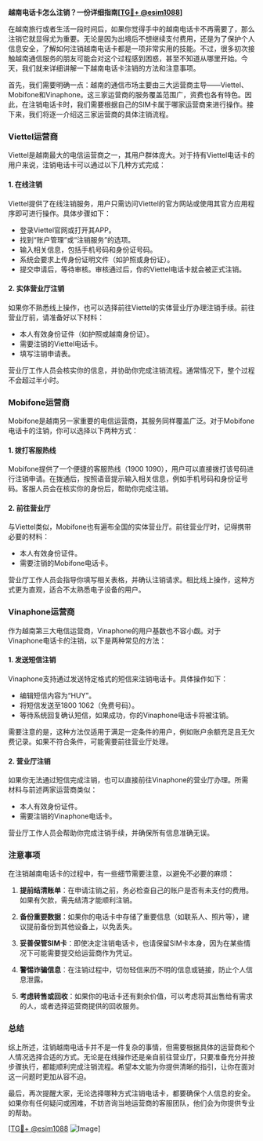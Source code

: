 **越南电话卡怎么注销？一份详细指南[[TG💪+ @esim1088](https://t.me/s/esim1088)]**

在越南旅行或者生活一段时间后，如果你觉得手中的越南电话卡不再需要了，那么注销它就显得尤为重要。无论是因为出境后不想继续支付费用，还是为了保护个人信息安全，了解如何注销越南电话卡都是一项非常实用的技能。不过，很多初次接触越南通信服务的朋友可能会对这个过程感到困惑，甚至不知道从哪里开始。今天，我们就来详细讲解一下越南电话卡注销的方法和注意事项。

首先，我们需要明确一点：越南的通信市场主要由三大运营商主导——Viettel、Mobifone和Vinaphone。这三家运营商的服务覆盖范围广，资费也各有特色。因此，在注销电话卡时，我们需要根据自己的SIM卡属于哪家运营商来进行操作。接下来，我们将逐一介绍这三家运营商的具体注销流程。

### Viettel运营商

Viettel是越南最大的电信运营商之一，其用户群体庞大。对于持有Viettel电话卡的用户来说，注销电话卡可以通过以下几种方式完成：

#### 1. 在线注销
Viettel提供了在线注销服务，用户只需访问Viettel的官方网站或使用其官方应用程序即可进行操作。具体步骤如下：
- 登录Viettel官网或打开其APP。
- 找到“账户管理”或“注销服务”的选项。
- 输入相关信息，包括手机号码和身份证号码。
- 系统会要求上传身份证明文件（如护照或身份证）。
- 提交申请后，等待审核。审核通过后，你的Viettel电话卡就会被正式注销。

#### 2. 实体营业厅注销
如果你不熟悉线上操作，也可以选择前往Viettel的实体营业厅办理注销手续。前往营业厅前，请准备好以下材料：
- 本人有效身份证件（如护照或越南身份证）。
- 需要注销的Viettel电话卡。
- 填写注销申请表。

营业厅工作人员会核实你的信息，并协助你完成注销流程。通常情况下，整个过程不会超过半小时。

### Mobifone运营商

Mobifone是越南另一家重要的电信运营商，其服务同样覆盖广泛。对于Mobifone电话卡的注销，你可以选择以下两种方式：

#### 1. 拨打客服热线
Mobifone提供了一个便捷的客服热线（1900 1090），用户可以直接拨打该号码进行注销申请。在拨通后，按照语音提示输入相关信息，例如手机号码和身份证号码。客服人员会在核实你的身份后，帮助你完成注销。

#### 2. 前往营业厅
与Viettel类似，Mobifone也有遍布全国的实体营业厅。前往营业厅时，记得携带必要的材料：
- 本人有效身份证件。
- 需要注销的Mobifone电话卡。

营业厅工作人员会指导你填写相关表格，并确认注销请求。相比线上操作，这种方式更为直观，适合不太熟悉电子设备的用户。

### Vinaphone运营商

作为越南第三大电信运营商，Vinaphone的用户基数也不容小觑。对于Vinaphone电话卡的注销，以下是两种常见的方法：

#### 1. 发送短信注销
Vinaphone支持通过发送特定格式的短信来注销电话卡。具体操作如下：
- 编辑短信内容为“HUY”。
- 将短信发送至1800 1062（免费号码）。
- 等待系统回复确认短信，如果成功，你的Vinaphone电话卡将被注销。

需要注意的是，这种方法仅适用于满足一定条件的用户，例如账户余额充足且无欠费记录。如果不符合条件，可能需要前往营业厅处理。

#### 2. 营业厅注销
如果你无法通过短信完成注销，也可以直接前往Vinaphone的营业厅办理。所需材料与前述两家运营商类似：
- 本人有效身份证件。
- 需要注销的Vinaphone电话卡。

营业厅工作人员会帮助你完成注销手续，并确保所有信息准确无误。

### 注意事项

在注销越南电话卡的过程中，有一些细节需要注意，以避免不必要的麻烦：

1. **提前结清账单**：在申请注销之前，务必检查自己的账户是否有未支付的费用。如果有欠款，需先结清才能顺利注销。

2. **备份重要数据**：如果你的电话卡中存储了重要信息（如联系人、照片等），建议提前备份到其他设备上，以免丢失。

3. **妥善保管SIM卡**：即使决定注销电话卡，也请保留SIM卡本身，因为在某些情况下可能需要提交给运营商作为凭证。

4. **警惕诈骗信息**：在注销过程中，切勿轻信来历不明的信息或链接，防止个人信息泄露。

5. **考虑转售或回收**：如果你的电话卡还有剩余价值，可以考虑将其出售给有需求的人，或者选择运营商提供的回收服务。

### 总结

综上所述，注销越南电话卡并不是一件复杂的事情，但需要根据具体的运营商和个人情况选择合适的方式。无论是在线操作还是亲自前往营业厅，只要准备充分并按步骤执行，都能顺利完成注销流程。希望本文能为你提供清晰的指引，让你在面对这一问题时更加从容不迫。

最后，再次提醒大家，无论选择哪种方式注销电话卡，都要确保个人信息的安全。如果你有任何疑问或困难，不妨咨询当地运营商的客服团队，他们会为你提供专业的帮助。

[[TG💪+ @esim1088](https://t.me/s/esim1088) ![Image](https://i.postimg.cc/4NQfJmqS/Snipaste-2025-05-13-00-14-12.png)]